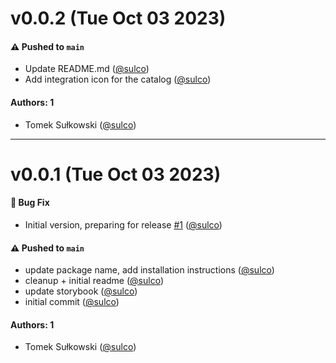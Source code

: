 # v0.0.2 (Tue Oct 03 2023)

#### ⚠️ Pushed to `main`

- Update README.md ([@sulco](https://github.com/sulco))
- Add integration icon for the catalog ([@sulco](https://github.com/sulco))

#### Authors: 1

-  Tomek Sułkowski ([@sulco](https://github.com/sulco))

---

# v0.0.1 (Tue Oct 03 2023)

#### 🐛 Bug Fix

- Initial version, preparing for release [#1](https://github.com/nxpkg/storybook-addon-nxpkg/pull/1) ([@sulco](https://github.com/sulco))

#### ⚠️ Pushed to `main`

- update package name, add installation instructions ([@sulco](https://github.com/sulco))
- cleanup + initial readme ([@sulco](https://github.com/sulco))
- update storybook ([@sulco](https://github.com/sulco))
- initial commit ([@sulco](https://github.com/sulco))

#### Authors: 1

-  Tomek Sułkowski ([@sulco](https://github.com/sulco))

